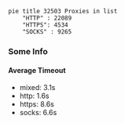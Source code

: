 
```mermaid
pie title 32503 Proxies in list
    "HTTP" : 22089
    "HTTPS": 4534
    "SOCKS" : 9265
```

### Some Info
#### Average Timeout

- mixed: 3.1s
- http: 1.6s
- https: 8.6s
- socks: 6.6s